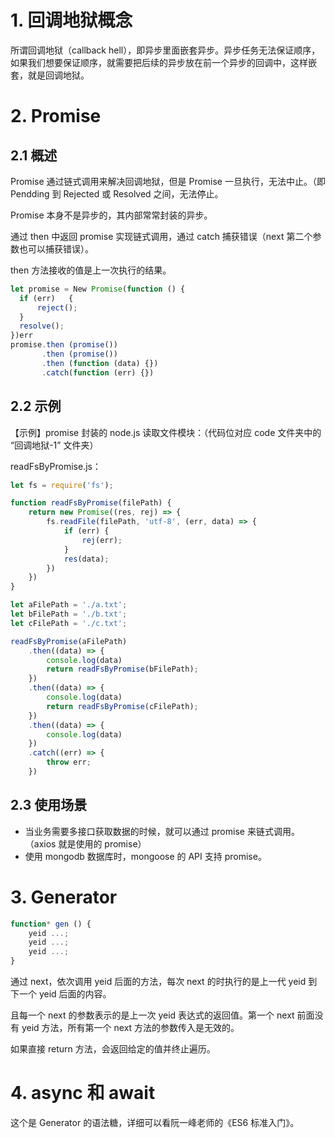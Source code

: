 # 1. 回调地狱概念

所谓回调地狱（callback hell），即异步里面嵌套异步。异步任务无法保证顺序，如果我们想要保证顺序，就需要把后续的异步放在前一个异步的回调中，这样嵌套，就是回调地狱。

# 2. Promise

## 2.1 概述

Promise 通过链式调用来解决回调地狱，但是 Promise 一旦执行，无法中止。（即 Pendding 到 Rejected 或 Resolved 之间，无法停止。

Promise 本身不是异步的，其内部常常封装的异步。

通过 then 中返回 promise 实现链式调用，通过 catch 捕获错误（next 第二个参数也可以捕获错误）。

then 方法接收的值是上一次执行的结果。

```js
let promise = New Promise(function () {
  if (err)   {
      reject();
  }
  resolve();
})err
promise.then (promise())
	   .then (promise())
	   .then (function (data) {})
       .catch(function (err) {})
```

## 2.2 示例

【示例】promise 封装的 node.js 读取文件模块：（代码位对应 code 文件夹中的 “回调地狱-1” 文件夹）

readFsByPromise.js：

```js
let fs = require('fs');

function readFsByPromise(filePath) {
    return new Promise((res, rej) => {
        fs.readFile(filePath, 'utf-8', (err, data) => {
            if (err) {
                rej(err);
            }
            res(data);
        })
    })
}

let aFilePath = './a.txt';
let bFilePath = './b.txt';
let cFilePath = './c.txt';

readFsByPromise(aFilePath)
    .then((data) => {
        console.log(data)
        return readFsByPromise(bFilePath);
    })
    .then((data) => {
        console.log(data)
        return readFsByPromise(cFilePath);
    })
    .then((data) => {
        console.log(data)
    })
    .catch((err) => {
        throw err;
    })
```

## 2.3 使用场景

- 当业务需要多接口获取数据的时候，就可以通过 promise 来链式调用。（axios 就是使用的 promise）
- 使用 mongodb 数据库时，mongoose 的 API 支持 promise。

# 3. Generator

```js
function* gen () {
    yeid ...;
    yeid ...;
    yeid ...;
}
```

通过 next，依次调用 yeid 后面的方法，每次 next 的时执行的是上一代 yeid 到下一个 yeid 后面的内容。

且每一个 next 的参数表示的是上一次 yeid 表达式的返回值。第一个 next 前面没有 yeid 方法，所有第一个 next 方法的参数传入是无效的。

如果直接 return 方法，会返回给定的值并终止遍历。

# 4. async 和 await

这个是 Generator 的语法糖，详细可以看阮一峰老师的《ES6 标准入门》。

